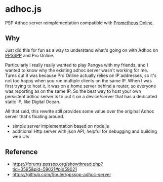 # adhoc.js

PSP Adhoc server reimplementation compatible with [Prometheus Online](https://www.reddit.com/r/PSP/wiki/pro_online/).

## Why
Just did this for fun as a way to understand what's going on with Adhoc on [PPSSPP](https://www.ppsspp.org/) and Pro Online.  

Particularly I really really wanted to play Pangya with my friends, and I wanted to know why the existing adhoc server wasn't working for me.  Turns out it was because Pro Online actually relies on IP addresses, so it's not too happy when you run multiple clients on the same IP.  When I was first trying to host it, it was on a home server behind a router, so everyone was reporting as on the same IP.  So the best way to host your own persistent adhoc server is to put it on a device/server that has a dedicated static IP, like Digital Ocean.

All that said, this rewrite still provides some value over the original Adhoc server that's floating around.

- simple server implementation based on node.js
- additional Http server with json API, helpful for debugging and building web UIs

## Reference
- https://forums.ppsspp.org/showthread.php?tid=3595&pid=59021#pid59021
- https://github.com/Souler/ppsspp-adhoc-server
